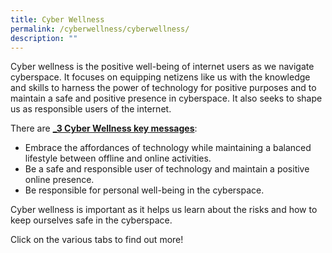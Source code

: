 ```yaml
---
title: Cyber Wellness
permalink: /cyberwellness/cyberwellness/
description: ""
---
```

Cyber wellness is the positive well-being of internet users as we navigate cyberspace. It focuses on equipping netizens like us with the knowledge and skills to harness the power of technology for positive purposes and to maintain a safe and positive presence in cyberspace. It also seeks to shape us as responsible users of the internet.<br>

There are **<u>_3 Cyber Wellness key messages</u>**:
* Embrace the affordances of technology while maintaining a balanced lifestyle between offline and online activities.
* Be a safe and responsible user of technology and maintain a positive online presence.
* Be responsible for personal well-being in the cyberspace.

Cyber wellness is important as it helps us learn about the risks and how to keep ourselves safe in the cyberspace.

Click on the various tabs to find out more!